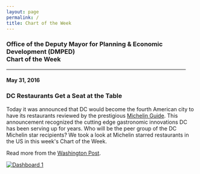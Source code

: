 ```yaml
---
layout: page
permalink: /
title: Chart of the Week
---
```


<h3>
Office of the Deputy Mayor for Planning & Economic Development (DMPED) <br/> Chart of the Week
</h3>

<hr style="width: 475px; margin:1em 0">

<h4>May 31, 2016</h4>
<h3>DC Restaurants Get a Seat at the Table</h3>

Today it was announced that DC would become the fourth American city to have its restaurants reviewed by the prestigious <a href="http://www.viamichelin.com/web/Restaurants" target="_blank">Michelin Guide</a>. This announcement recognized the cutting edge gastronomic innovations DC has been serving up for years. Who will be the peer group of the DC Michelin star recipients? We took a look at Michelin starred restaurants in the US in this week's Chart of the Week. 

Read more from the <a href="https://www.washingtonpost.com/lifestyle/food/dcs-food-scene-gets-a-prestigious-boost-michelin-inspection-and-stars/2016/05/27/fc1db658-2132-11e6-8690-f14ca9de2972_story.html" target="_blank">Washington Post</a>. 

<script type='text/javascript' src='https://public.tableau.com/javascripts/api/viz_v1.js'></script><div class='tableauPlaceholder' style='width: 454px; height: 1569px;'><noscript><a href='#'><img alt='Dashboard 1 ' src='https:&#47;&#47;public.tableau.com&#47;static&#47;images&#47;CT&#47;CTOW-Michelin&#47;Dashboard1&#47;1_rss.png' style='border: none' /></a></noscript><object class='tableauViz' width='454' height='1569' style='display:none;'><param name='host_url' value='https%3A%2F%2Fpublic.tableau.com%2F' /> <param name='site_root' value='' /><param name='name' value='CTOW-Michelin&#47;Dashboard1' /><param name='tabs' value='no' /><param name='toolbar' value='yes' /><param name='static_image' value='https:&#47;&#47;public.tableau.com&#47;static&#47;images&#47;CT&#47;CTOW-Michelin&#47;Dashboard1&#47;1.png' /> <param name='animate_transition' value='yes' /><param name='display_static_image' value='yes' /><param name='display_spinner' value='yes' /><param name='display_overlay' value='yes' /><param name='display_count' value='yes' /><param name='showTabs' value='y' /></object></div>

